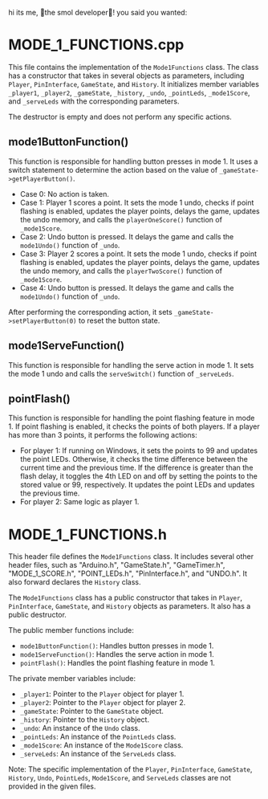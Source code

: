 hi its me, 🐣the smol developer🐣! you said you wanted:
# MODE_1_FUNCTIONS.cpp

This file contains the implementation of the `Mode1Functions` class. The class has a constructor that takes in several objects as parameters, including `Player`, `PinInterface`, `GameState`, and `History`. It initializes member variables `_player1`, `_player2`, `_gameState`, `_history`, `_undo`, `_pointLeds`, `_mode1Score`, and `_serveLeds` with the corresponding parameters.

The destructor is empty and does not perform any specific actions.

## mode1ButtonFunction()

This function is responsible for handling button presses in mode 1. It uses a switch statement to determine the action based on the value of `_gameState->getPlayerButton()`. 

- Case 0: No action is taken.
- Case 1: Player 1 scores a point. It sets the mode 1 undo, checks if point flashing is enabled, updates the player points, delays the game, updates the undo memory, and calls the `playerOneScore()` function of `_mode1Score`.
- Case 2: Undo button is pressed. It delays the game and calls the `mode1Undo()` function of `_undo`.
- Case 3: Player 2 scores a point. It sets the mode 1 undo, checks if point flashing is enabled, updates the player points, delays the game, updates the undo memory, and calls the `playerTwoScore()` function of `_mode1Score`.
- Case 4: Undo button is pressed. It delays the game and calls the `mode1Undo()` function of `_undo`.

After performing the corresponding action, it sets `_gameState->setPlayerButton(0)` to reset the button state.

## mode1ServeFunction()

This function is responsible for handling the serve action in mode 1. It sets the mode 1 undo and calls the `serveSwitch()` function of `_serveLeds`.

## pointFlash()

This function is responsible for handling the point flashing feature in mode 1. If point flashing is enabled, it checks the points of both players. If a player has more than 3 points, it performs the following actions:

- For player 1: If running on Windows, it sets the points to 99 and updates the point LEDs. Otherwise, it checks the time difference between the current time and the previous time. If the difference is greater than the flash delay, it toggles the 4th LED on and off by setting the points to the stored value or 99, respectively. It updates the point LEDs and updates the previous time.
- For player 2: Same logic as player 1.

# MODE_1_FUNCTIONS.h

This header file defines the `Mode1Functions` class. It includes several other header files, such as "Arduino.h", "GameState.h", "GameTimer.h", "MODE_1_SCORE.h", "POINT_LEDs.h", "PinInterface.h", and "UNDO.h". It also forward declares the `History` class.

The `Mode1Functions` class has a public constructor that takes in `Player`, `PinInterface`, `GameState`, and `History` objects as parameters. It also has a public destructor.

The public member functions include:
- `mode1ButtonFunction()`: Handles button presses in mode 1.
- `mode1ServeFunction()`: Handles the serve action in mode 1.
- `pointFlash()`: Handles the point flashing feature in mode 1.

The private member variables include:
- `_player1`: Pointer to the `Player` object for player 1.
- `_player2`: Pointer to the `Player` object for player 2.
- `_gameState`: Pointer to the `GameState` object.
- `_history`: Pointer to the `History` object.
- `_undo`: An instance of the `Undo` class.
- `_pointLeds`: An instance of the `PointLeds` class.
- `_mode1Score`: An instance of the `Mode1Score` class.
- `_serveLeds`: An instance of the `ServeLeds` class.

Note: The specific implementation of the `Player`, `PinInterface`, `GameState`, `History`, `Undo`, `PointLeds`, `Mode1Score`, and `ServeLeds` classes are not provided in the given files.